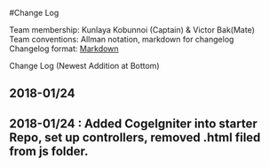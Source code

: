 #Change Log

Team membership:  Kunlaya Kobunnoi (Captain) & Victor Bak(Mate)  
Team conventions: Allman notation, markdown for changelog  
Changelog format: [Markdown](https://github.com/adam-p/markdown-here/wiki/Markdown-Cheatsheet) 

Change Log (Newest Addition at Bottom)
## 2018-01/24
## 2018-01/24 : Added CogeIgniter into starter Repo, set up controllers, removed .html filed from js folder.



